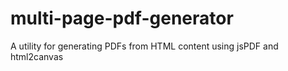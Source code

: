 # multi-page-pdf-generator
A utility for generating PDFs from HTML content using jsPDF and html2canvas
